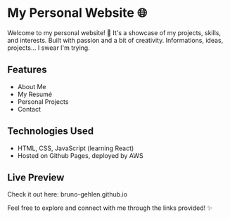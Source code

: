 # My Personal Website 🌐

Welcome to my personal website! 🎉 It's a showcase of my projects, skills, and interests. Built with passion and a bit of creativity. Informations, ideas, projects... I swear I'm trying.

## Features
- About Me
- My Resumé
- Personal Projects
- Contact

## Technologies Used
- HTML, CSS, JavaScript (learning React)
- Hosted on Github Pages, deployed by AWS

## Live Preview
Check it out here: bruno-gehlen.github.io

Feel free to explore and connect with me through the links provided! ✨